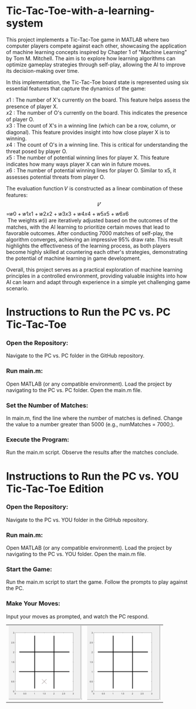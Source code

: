 # Tic-Tac-Toe-with-a-learning-system

This project implements a Tic-Tac-Toe game in MATLAB where two computer players compete against each other, showcasing the application of machine learning concepts inspired by Chapter 1 of "Machine Learning" by Tom M. Mitchell. The aim is to explore how learning algorithms can optimize gameplay strategies through self-play, allowing the AI to improve its decision-making over time.

In this implementation, the Tic-Tac-Toe board state is represented using six essential features that capture the dynamics of the game:

𝑥1 : The number of X's currently on the board. This feature helps assess the presence of player X. <br/>
𝑥2 : The number of O's currently on the board. This indicates the presence of player O.<br/>
𝑥3 : The count of X's in a winning line (which can be a row, column, or diagonal). This feature provides insight into how close player X is to winning.<br/>
𝑥4 : The count of O's in a winning line. This is critical for understanding the threat posed by player O.<br/>
𝑥5 : The number of potential winning lines for player X. This feature indicates how many ways player X can win in future moves.<br/>
𝑥6 : The number of potential winning lines for player O. Similar to x5, it assesses potential threats from player O.<br/>

The evaluation function 𝑉 is constructed as a linear combination of these features:<br/>
$$\hat{𝑉}$$=𝑤0 + 𝑤1𝑥1 + 𝑤2𝑥2 + 𝑤3𝑥3 + 𝑤4𝑥4 + 𝑤5𝑥5 + 𝑤6𝑥6<br/>
​
The weights 𝑤(i​) are iteratively adjusted based on the outcomes of the matches, with the AI learning to prioritize certain moves that lead to favorable outcomes.
After conducting 7000 matches of self-play, the algorithm converges, achieving an impressive 95% draw rate. This result highlights the effectiveness of the learning process, as both players become highly skilled at countering each other's strategies, demonstrating the potential of machine learning in game development.

Overall, this project serves as a practical exploration of machine learning principles in a controlled environment, providing valuable insights into how AI can learn and adapt through experience in a simple yet challenging game scenario.

# Instructions to Run the PC vs. PC Tic-Tac-Toe 
### Open the Repository:
Navigate to the PC vs. PC folder in the GitHub repository.
### Run main.m:
Open MATLAB (or any compatible environment).
Load the project by navigating to the PC vs. PC folder.
Open the main.m file.
### Set the Number of Matches:
In main.m, find the line where the number of matches is defined.
Change the value to a number greater than 5000 (e.g., numMatches = 7000;).
### Execute the Program:
Run the main.m script.
Observe the results after the matches conclude.

# Instructions to Run the PC vs. YOU Tic-Tac-Toe Edition
### Open the Repository:
Navigate to the PC vs. YOU folder in the GitHub repository.
### Run main.m:
Open MATLAB (or any compatible environment).
Load the project by navigating to the PC vs. YOU folder.
Open the main.m file.
### Start the Game:
Run the main.m script to start the game.
Follow the prompts to play against the PC.
### Make Your Moves:
Input your moves as prompted, and watch the PC respond.

<table>
  <tr>
    <td><img src="A1.gif" alt="Animation 1" width="200"></td>
    <td><img src="A2.gif" alt="Animation 2" width="200"></td>
  </tr>
</table>
